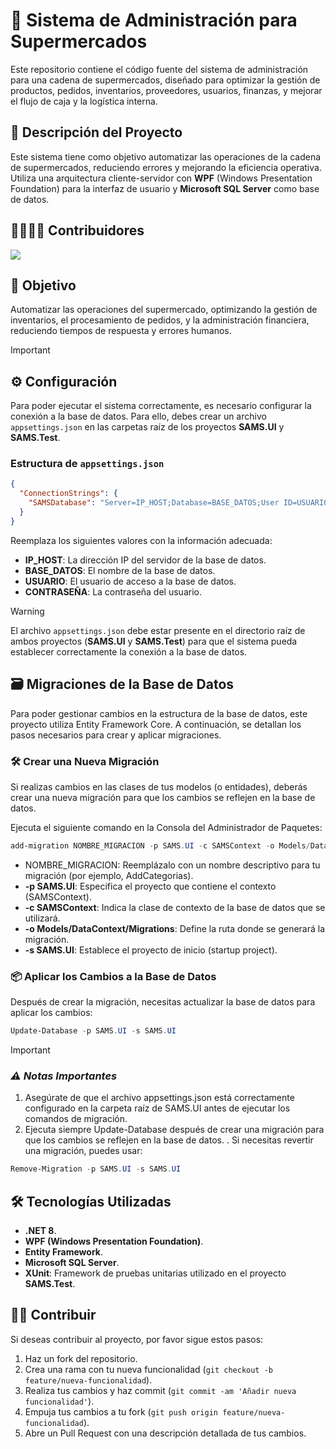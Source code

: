 # 🛒 Sistema de Administración para Supermercados

Este repositorio contiene el código fuente del sistema de administración para una cadena de supermercados, diseñado para optimizar la gestión de productos, pedidos, inventarios, proveedores, usuarios, finanzas, y mejorar el flujo de caja y la logística interna.

## 📜 Descripción del Proyecto

Este sistema tiene como objetivo automatizar las operaciones de la cadena de supermercados, reduciendo errores y mejorando la eficiencia operativa. Utiliza una arquitectura cliente-servidor con **WPF** (Windows Presentation Foundation) para la interfaz de usuario y **Microsoft SQL Server** como base de datos.

## 👩‍💻👨‍💻 Contribuidores
<a href="https://github.com/alcrivico/SAMS/graphs/contributors">
  <img src="https://contrib.rocks/image?repo=alcrivico/SAMS" />
</a>

## 🚀 Objetivo

Automatizar las operaciones del supermercado, optimizando la gestión de inventarios, el procesamiento de pedidos, y la administración financiera, reduciendo tiempos de respuesta y errores humanos.

> [!IMPORTANT]  
> ## ⚙️ Configuración
> 
> Para poder ejecutar el sistema correctamente, es necesario configurar la conexión a la base de datos. Para ello, debes crear un archivo `appsettings.json` en las carpetas raíz de los proyectos **SAMS.UI** y **SAMS.Test**.
> 
> ### Estructura de `appsettings.json`
> 
> ```json
> {
>   "ConnectionStrings": {
>     "SAMSDatabase": "Server=IP_HOST;Database=BASE_DATOS;User ID=USUARIO;Password=CONTRASEÑA;TrustServerCertificate=True;Encrypt=False;"
>   }
> }
> ```
> 
> Reemplaza los siguientes valores con la información adecuada:
> 
> - **IP_HOST**: La dirección IP del servidor de la base de datos.
> - **BASE_DATOS**: El nombre de la base de datos.
> - **USUARIO**: El usuario de acceso a la base de datos.
> - **CONTRASEÑA**: La contraseña del usuario.

> [!WARNING] 
> El archivo `appsettings.json` debe estar presente en el directorio raíz de ambos proyectos (**SAMS.UI** y **SAMS.Test**) para que el sistema pueda establecer correctamente la conexión a la base de datos.

## 🗃️ Migraciones de la Base de Datos

Para poder gestionar cambios en la estructura de la base de datos, este proyecto utiliza Entity Framework Core. A continuación, se detallan los pasos necesarios para crear y aplicar migraciones.

### 🛠️ Crear una Nueva Migración

Si realizas cambios en las clases de tus modelos (o entidades), deberás crear una nueva migración para que los cambios se reflejen en la base de datos.

Ejecuta el siguiente comando en la Consola del Administrador de Paquetes:

```powershell
add-migration NOMBRE_MIGRACION -p SAMS.UI -c SAMSContext -o Models/DataContext/Migrations -s SAMS.UI
```
- NOMBRE_MIGRACION: Reemplázalo con un nombre descriptivo para tu migración (por ejemplo, AddCategorias).
- **-p SAMS.UI**: Especifica el proyecto que contiene el contexto (SAMSContext).
- **-c SAMSContext**: Indica la clase de contexto de la base de datos que se utilizará.
- **-o Models/DataContext/Migrations**: Define la ruta donde se generará la migración.
- **-s SAMS.UI**: Establece el proyecto de inicio (startup project).

### 📦 Aplicar los Cambios a la Base de Datos

Después de crear la migración, necesitas actualizar la base de datos para aplicar los cambios:

```powershell
Update-Database -p SAMS.UI -s SAMS.UI
```

> [!IMPORTANT]  
>### *⚠️ Notas Importantes*
>1. Asegúrate de que el archivo appsettings.json está correctamente configurado en la carpeta raíz de SAMS.UI antes de ejecutar los comandos de migración.
>2. Ejecuta siempre Update-Database después de crear una migración para que los cambios se reflejen en la base de datos.
>. Si necesitas revertir una migración, puedes usar:
>
>```powershell
>Remove-Migration -p SAMS.UI -s SAMS.UI
>```

## 🛠️ Tecnologías Utilizadas

- **.NET 8**.
- **WPF (Windows Presentation Foundation)**.
- **Entity Framework**.
- **Microsoft SQL Server**.
- **XUnit**: Framework de pruebas unitarias utilizado en el proyecto **SAMS.Test**.

## 🧑‍💻 Contribuir

Si deseas contribuir al proyecto, por favor sigue estos pasos:

1. Haz un fork del repositorio.
2. Crea una rama con tu nueva funcionalidad (`git checkout -b feature/nueva-funcionalidad`).
3. Realiza tus cambios y haz commit (`git commit -am 'Añadir nueva funcionalidad'`).
4. Empuja tus cambios a tu fork (`git push origin feature/nueva-funcionalidad`).
5. Abre un Pull Request con una descripción detallada de tus cambios.